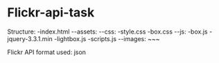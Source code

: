 # Flickr-api-task
Structure:
-index.html
--assets:
    --css:
         -style.css 
         -box.css
    --js:
         -box.js
         -jquery-3.3.1.min
         -lightbox.js
         -scripts.js
    --images:
          ~~~

Flickr API format used: json




